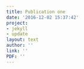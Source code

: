 ```yaml
---
title: Publication one
date: '2016-12-02 15:37:42'
project:
- jekyll
- update
layout: text
author: ''
link: ''
PDF: ''
---
```

